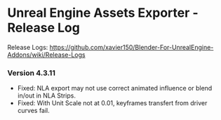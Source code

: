 # Unreal Engine Assets Exporter - Release Log
Release Logs: https://github.com/xavier150/Blender-For-UnrealEngine-Addons/wiki/Release-Logs

### Version 4.3.11

- Fixed: NLA export may not use correct animated influence or blend in/out in NLA Strips.
- Fixed: With Unit Scale not at 0.01, keyframes transfert from driver curves fail.

